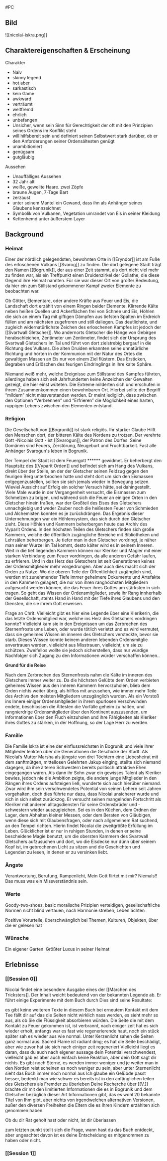 #PC
## Bild
![[nicolai-iskra.png]]

## Charaktereigenschaften & Erscheinung
Charakter 
- Naiv
- skinny legend
- hot aber
- sarkastisch
- kein Game
- awkward
- verträumt
- weltfremd
- ehrlich
- unbefangen
- Unsicher, wenn sein Sinn für Gerechtigkeit der oft mit den Prinzipien seines Ordens im Konflikt steht
- will hilfsbereit sein und definiert seinen Selbstwert stark darüber, ob er den Anforderungen seiner Ordensältesten genügt
- unambitioniert
- genügsam
- gutgläubig

Aussehen
- Unauffälliges Aussehen
- 32 Jahr alt
- weiße, gewellte Haare. zwei Zöpfe
- braune Augen, 7-Tage Bart
- zerzaust
- unter seinem Mantel ein Gewand, dass ihn als Anhänger seines Glaubens kennzeichnet
- Symbolik von Vulkanen, Vegetation umrandet von Eis in seiner Kleidung
- Kettenhemd unter äußerstem Layer

## Background
### Heimat
Einer der nördlich gelegendsten, bewohnten Orte in [[Eryndor]] ist am Fuße des erloschenen Vulkans [[Svarog]] zu finden. Die dort gelegene Stadt trägt den Namen [[Bogrunik]], der aus einer Zeit stammt, als dort nicht viel mehr zu finden war, als ein Treffpunkt einen Druidenzirkel der Goliathe, die diese Gegend ihre Heimat nannten. Für sie war dieser Ort von großer Bedeutung, da hier ein zum Stillstand gekommener Kampf zweier Elemente zu beobachten war.

Ob Götter, Elementare, oder andere Kräfte aus Feuer und Eis, die Landschaft dort erzählt von einem Ringen beider Elemente. Klirrende Kälte neben heißen Quellen und Ackerflächen frei von Schnee und Eis, Höhlen die sich an einem Tag mit giftigen Dämpfen aus tiefsten Spalten im Erdreich füllen und am nächsten zugefroren und still daliegen. Das deutlichste, und zugleich widernatürlichste Zeichen des erloschenen Kampfes ist jedoch der [[Svartwall Gletscher]]. Wo andernorts Gletscher die Hänge von Gebirgen herabschleichen, Zentimeter um Zentimeter, findet sich der Ursprung des Svartwall Gletschers im Tal und führt von dort zielstrebig bergauf in die Richtung des Vulkans. Die alten Druiden erkannten seine unnatürliche Richtung und hörten in der Kommunion mit der Natur des Ortes die gewaltigen Massen an Eis nur von einem Ziel flüstern. Das Ersticken, Begraben und Erlöschen des feurigen Eindringlings in ihre kalte Sphäre.

Niemand weiß mehr, welche Ereignisse zum Stillstand des Kampfes führten, allerdings haben sich seit Jahrhunderten keine Anzeichen der Gewalten gezeigt, die hier einst wüteten. Die Extreme milderten sich und erschufen in ihrem Zusammenkommen einen bewohnbaren Ort. Hierbei sollte der Begriff “mildern” nicht missverstanden werden. Er meint lediglich, dass zwischen den Optionen “Verbrennen” und “Erfrieren” die Möglichkeit eines harten, ruppigen Lebens zwischen den Elementen entstand.

### Religion

Die Gesellschaft von [[Bogrunik]] ist stark religiös. Ihr starker Glaube Hilft den Menschen dort, der bitteren Kälte des Nordens zu trotzen. Der verehrte Gott -Nicolais Gott - ist [[Svarogun]], der Patron des Dorfes. Seine Domänen sind Feuers, Zerstörung, Neugeburt und Fruchtbarkeit. Fast alle Anhänger Svarogun's leben in Bogrunik.

Der Tempel der Stadt ist dem Feuergott ****** gewidmet. Er beherbergt den Hauptsitz des [[Vyparit Orden]] und befindet sich am Hang des Vulkans, direkt über der Stelle, an der der Gletscher seinen Feldzug gegen den feurigen Berg unterbrochen hatte und steht dort um sich den Eismassen entgegenzustellen, sollten sie sich jemals wieder in Bewegung setzen. Wieviel Aussicht auf Erfolg ein solcher Versuch hätte, sei dahingestellt. Viele Male wurde in der Vergangenheit versucht, die Eismassen zum Schmelzen zu brigen, und während sich die Feuer an einigen Orten in den Gletscher hinein fraßen, war der Großteil des Eises des Gletschers unnachgiebig und weder Zauber noch die heißesten Feuer von Schmieden und Alchemisten konnten es je zurückdrängen. Das Ergebnis dieser Unternehmungen war ein Höhlensystem, das sich durch den Gletscher zieht. Diese Höhlen und Kammern beherbergen heute das Archiv des Vyparit Ordens. In den höchsten Teilen des Gletschers finden sich große Kammern, welche die öffentlich zugängliche Bereiche mit Bibliotheken und Lehrsälen beherbergen. Je tiefer man in den Gletscher vordringt, je näher man seiner Wurzel im Tal kommt, desto kälter wird es in seinem Inneren. Weit in die tief liegenden Kammern können nur Kleriker und Magier mit einer starken Verbindung zum Feuer vordringen, da alle anderen Gefahr laufen, zu erfrieren. Und in das Herz des Gletschers ist seit Generationen keines der Ordensmitglieder mehr vorgedrungen. Aber auch dies macht sich der Orden zu Nutze. Wo die oberen Teile der Öffentlichkeit zugänglich sind, werden mit zunehmender Tiefe immer geheimere Dokumente und Artefakte in den Kammern gelagert, die nur von ihren ranghöchsten Mitgliedern aufgesucht werden können, die das Feuer ihres Gottes am stärksten in sich tragen. So geht das Wissen der Ordensmitglieder, sowie ihr Rang innherhalb der Gesellschaft, stehts Hand in Hand mit der Tiefe ihres Glaubens und den Diensten, die sie ihrem Gott erweisen.

Frage an Chrit: Vielleicht gibt es hier eine Legende über eine Klerikerin, die das letzte Ordensmitglied war, welche ins Herz des Gletschers vordringen konnte? Vielleicht kam sie in den Ereignissen um das Zerbrechen des Sternenfrosts ums Leben, oder wurde tötlich verletzt und es wird vermutet, dass sie geheimes Wissen im inneren des Gletschers versteckte, bevor sie starb. Dieses Wissen konnte keinem anderen lebenden Ordensmitglie anvertrauen werden, vielleicht aus Misstrauen, vielleicht, um sie zu schützen. Zweifellos wollte sie jedoch sicherstellen, dass nur würdige Nachfolger sich Zugang zu den Informationen würder verschaffen können..

**Grund für die Reise**

Nach dem Zerbrechen des Sternenfrosts nahm die Kälte im inneren des Gletschers immer weiter zu. Da die höchsten Gelübte dem Orden verbieten geheimes Wissen aus den inneren Kammern hervorzuholen, blieb dem Orden nichts weiter übrig, als hilflos mit anzusehen, wie immer mehr Teile des Archivs den meisten Mitgliedern unzugänglich wurden. Als ein Vorstoß ins Innere einiger Ordensmitglieder in ihrem spurlosen Verschwinden endete, beschlossen die Ältesten die Vorfälle geheim zu halten, und rangnierdrige Ordensmitglieder über den Kontinent auszusenden, um Informationen über den Fluch einzuholen und ihre Fähigkeiten als Kleriker ihres Gottes zu stärken, in der Hoffnung, so der Lage Herr zu werden.

### Familie

Die Familie Iskra ist eine der einflussreichsten in Bogrunik und viele Ihrer Mitglieder lenkten über die Generationen die Geschicke der Stadt. Als Nicolai’s Mutter Marsha als jüngste von drei Töchtern eine Liebesheirat mit dem sanftmütgen, mittellosen Gelehrten Jakup einging, stellte sich niemand dagegen, da ihre älteren Schwestern bereits politisch attraktive Ehen eingegangen waren. Als dann ihr Sohn zwar ein gewisses Talent als Kleriker bewies, jedoch nie die Ambition zeigte, die andere junge Mitglieder in den Rängen ihres Ordens aufsteigen ließ, wunderte sich auch hierüber niemand. Zwar wird ihm sein verschwendetes Potential von seinen Lehern seit Jahren vorgehalten, doch dies führte nur dazu, dass Nicolai unsicherer wurde und sich in sich selbst zurückzog. Er versucht seinen mangelnden Fortschritt als Kleriker mit anderen alltagsdiensten für seine Ordensbrüder und -schwestern wieder auszugleichen. Sei es in den Küchen, dem Ordnen der Lager, dem Abhalten kleiner Messen, oder dem Beraten von Gläubigen, wenn diese sich mit Glaubensfragen, oder nach allgemeinem Rat suchend, an den Tempel richten. Hierin findet Nicolai die zweitgrößte Erfüllung im Leben. Glücklicher ist er nur in ruhigen Stunden, in denen er seine bescheidene Magie benutzt, um die obersten Kammern des Svartwall Gletschers aufzusuchen und dort, wo die Eisdecke nur dünn über seinem Kopf ist, im gebrochenen Licht zu sitzen und die Geschichten und Legenden zu lesen, in denen er zu versinken liebt.

### Ängste

Verantwortung, Berufung, Rampenlicht, Mein Gott flirtet mit mir? Niemals!! Das muss was ein Missverständnis sein.

### Werte

Goody-two-shoes, basic moralische Prizipien verteidigen, gesellschaftliche Normen nicht blind vertauen, nach Harmonie streben, Leben achten

Positive Vorurteile, überschwänglich bei Themen, Kulturen, Objekten, über die er gelesen hat

### Wünsche
Ein eigener Garten. Größter Luxus in seiner Heimat

## Erlebnisse

### [[Session 0]]
Nicolai findet eine besondere Ausgabe eines der [[Märchen des Tricksters]]. Der Inhalt weicht bedeutend von der bekannten Legende ab. Er führt einige Experimente mit dem Buch durch Dies sind seine Resultate:

es gibt keine weiteren Texte in diesem Buch
bei erneutem Kontakt mit dem Tee fällt dir auf das die Seiten nicht wirklich nass werden, es sieht mehr so aus, als ob Sie die Flüssigkeit absorbieren würden.
Die Seite die mit dem Kontakt zu Feuer gekommen ist, ist verbrannt, nach einiger zeit hat es sich wieder erholt, anfangs war es fast wie regenerierende haut, noch ein stück später sah es wieder aus wie normal.
Unter Kerzenlicht sahen die Seiten ganz normal aus.
Sacred Flame ist radiant dmg; es hat die Seite beschädigt, aber wie zuvor hat sie sich nach einiger zeit regeneriert
Vielleicht liegt es daran, dass du auch nach eigener aussage dein Potential verschwendest, vielleicht gab es aber auch einfach keine Reaktion, aber dein Gott sagt dir nichts.
Es gibt noch Sterne, es werden immer weniger und je weiter man in den Norden reist scheinen es noch weniger zu sein, aber unter Sternenlicht sieht das Buch immer noch normal aus
Ich glaube ein Gelübde passt besser, bedenkt man wie schwer es bereits ist in den anfänglichen teilen des Gletschers als Fremder zu überleben
Deine Recherche über [[V.]] brachte dir mit den limitierten Informationen die es in Bogrunik und dem Gletscher bezüglich dieser Art Informationen gibt, das es wohl 20 bekannte Titel von Ihm gibt, aber nichts von irgendwelchen alternativen Versionen, außer den diversen Freiheiten die Eltern die es Ihren Kindern erzählten sich genommen haben.

Ob du dir Rat geholt hast oder nicht, ist dir überlassen

zum letzten punkt stellt sich die Frage, wann hast du das Buch entdeckt, aber ungeachtet davon ist es deine Entscheidung es mitgenommen zu haben oder nicht.
### [[Session 1]]
